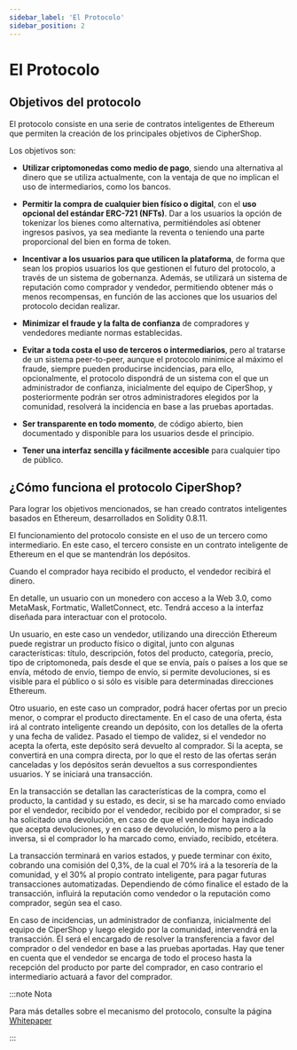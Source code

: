 ```yaml
---
sidebar_label: 'El Protocolo'
sidebar_position: 2
---
```


# El Protocolo

## Objetivos del protocolo

El protocolo consiste en una serie de contratos inteligentes de Ethereum que permiten la creación de los principales objetivos de CipherShop.

Los objetivos son:

- **Utilizar criptomonedas como medio de pago**, siendo una alternativa al dinero que se utiliza actualmente, con la ventaja de que no implican el uso de intermediarios, como los bancos.

- **Permitir la compra de cualquier bien físico o digital**, con el **uso opcional del estándar ERC-721 (NFTs)**. Dar a los usuarios la opción de tokenizar los bienes como alternativa, permitiéndoles así obtener ingresos pasivos, ya sea mediante la reventa o teniendo una parte proporcional del bien en forma de token.

- **Incentivar a los usuarios para que utilicen la plataforma**, de forma que sean los propios usuarios los que gestionen el futuro del protocolo, a través de un sistema de gobernanza. Además, se utilizará un sistema de reputación como comprador y vendedor, permitiendo obtener más o menos recompensas, en función de las acciones que los usuarios del protocolo decidan realizar.

- **Minimizar el fraude y la falta de confianza** de compradores y vendedores mediante normas establecidas.

- **Evitar a toda costa el uso de terceros o intermediarios**, pero al tratarse de un sistema peer-to-peer, aunque el protocolo minimice al máximo el fraude, siempre pueden producirse incidencias, para ello, opcionalmente, el protocolo dispondrá de un sistema con el que un administrador de confianza, inicialmente del equipo de CiperShop, y posteriormente podrán ser otros administradores elegidos por la comunidad, resolverá la incidencia en base a las pruebas aportadas.

- **Ser transparente en todo momento**, de código abierto, bien documentado y disponible para los usuarios desde el principio.

- **Tener una interfaz sencilla y fácilmente accesible** para cualquier tipo de público.

## ¿Cómo funciona el protocolo CiperShop?

Para lograr los objetivos mencionados, se han creado contratos inteligentes basados en Ethereum, desarrollados en Solidity 0.8.11.

El funcionamiento del protocolo consiste en el uso de un tercero como intermediario. En este caso, el tercero consiste en un contrato inteligente de Ethereum en el que se mantendrán los depósitos.

Cuando el comprador haya recibido el producto, el vendedor recibirá el dinero.

En detalle, un usuario con un monedero con acceso a la Web 3.0, como MetaMask, Fortmatic, WalletConnect, etc. Tendrá acceso a la interfaz diseñada para interactuar con el protocolo.

Un usuario, en este caso un vendedor, utilizando una dirección Ethereum puede registrar un producto físico o digital, junto con algunas características: título, descripción, fotos del producto, categoría, precio, tipo de criptomoneda, país desde el que se envía, país o países a los que se envía, método de envío, tiempo de envío, si permite devoluciones, si es visible para el público o si sólo es visible para determinadas direcciones Ethereum.

Otro usuario, en este caso un comprador, podrá hacer ofertas por un precio menor, o comprar el producto directamente. En el caso de una oferta, ésta irá al contrato inteligente creando un depósito, con los detalles de la oferta y una fecha de validez. Pasado el tiempo de validez, si el vendedor no acepta la oferta, este depósito será devuelto al comprador. Si la acepta, se convertirá en una compra directa, por lo que el resto de las ofertas serán canceladas y los depósitos serán devueltos a sus correspondientes usuarios. Y se iniciará una transacción.

En la transacción se detallan las características de la compra, como el producto, la cantidad y su estado, es decir, si se ha marcado como enviado por el vendedor, recibido por el vendedor, recibido por el comprador, si se ha solicitado una devolución, en caso de que el vendedor haya indicado que acepta devoluciones, y en caso de devolución, lo mismo pero a la inversa, si el comprador lo ha marcado como, enviado, recibido, etcétera.

La transacción terminará en varios estados, y puede terminar con éxito, cobrando una comisión del 0,3%, de la cual el 70% irá a la tesorería de la comunidad, y el 30% al propio contrato inteligente, para pagar futuras transacciones automatizadas. Dependiendo de cómo finalice el estado de la transacción, influirá la reputación como vendedor o la reputación como comprador, según sea el caso.

En caso de incidencias, un administrador de confianza, inicialmente del equipo de CiperShop y luego elegido por la comunidad, intervendrá en la transacción. Él será el encargado de resolver la transferencia a favor del comprador o del vendedor en base a las pruebas aportadas. Hay que tener en cuenta que el vendedor se encarga de todo el proceso hasta la recepción del producto por parte del comprador, en caso contrario el intermediario actuará a favor del comprador.

:::note Nota

Para más detalles sobre el mecanismo del protocolo, consulte la 
página [Whitepaper](/docs/learn/whitepaper)

:::